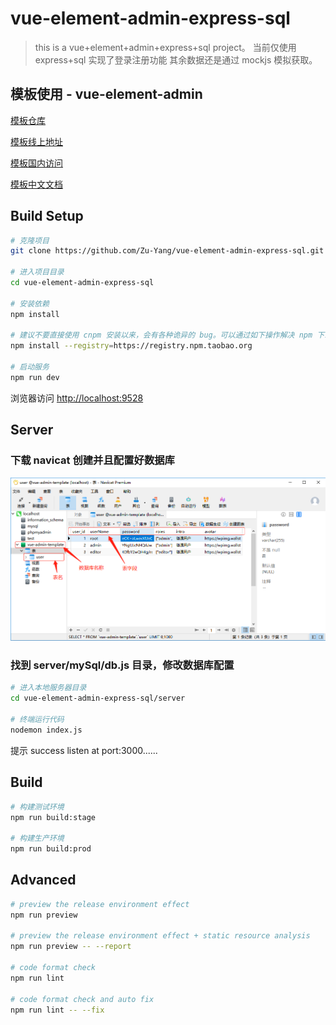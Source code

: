 # vue-element-admin-express-sql

> this is a vue+element+admin+express+sql project。
> 当前仅使用 express+sql 实现了登录注册功能 其余数据还是通过 mockjs 模拟获取。

## 模板使用 - vue-element-admin

[模板仓库](https://github.com/PanJiaChen/vue-element-admin)

[模板线上地址](http://panjiachen.github.io/vue-admin-template)

[模板国内访问](https://panjiachen.gitee.io/vue-admin-template)

[模板中文文档](https://mvvcc.com/vue-element-admin-site/zh/)

## Build Setup

```bash
# 克隆项目
git clone https://github.com/Zu-Yang/vue-element-admin-express-sql.git

# 进入项目目录
cd vue-element-admin-express-sql

# 安装依赖
npm install

# 建议不要直接使用 cnpm 安装以来，会有各种诡异的 bug。可以通过如下操作解决 npm 下载速度慢的问题
npm install --registry=https://registry.npm.taobao.org

# 启动服务
npm run dev
```

浏览器访问 [http://localhost:9528](http://localhost:9528)

## Server

### 下载 navicat 创建并且配置好数据库
![数据库截图](./server/mySql/img-sql.png)

### 找到 server/mySql/db.js 目录，修改数据库配置

```bash
# 进入本地服务器目录
cd vue-element-admin-express-sql/server

# 终端运行代码
nodemon index.js
```

提示 success listen at port:3000......


## Build

```bash
# 构建测试环境
npm run build:stage

# 构建生产环境
npm run build:prod
```

## Advanced

```bash
# preview the release environment effect
npm run preview

# preview the release environment effect + static resource analysis
npm run preview -- --report

# code format check
npm run lint

# code format check and auto fix
npm run lint -- --fix
```